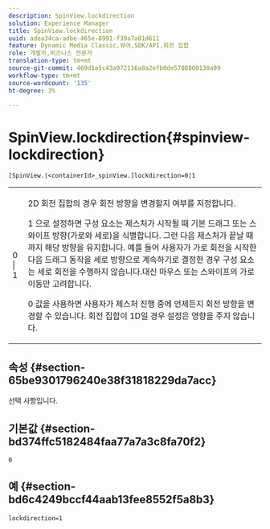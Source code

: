 ```yaml
---
description: SpinView.lockdirection
solution: Experience Manager
title: SpinView.lockdirection
uuid: adea34ca-adbe-465e-8991-f39a7a81d611
feature: Dynamic Media Classic,뷰어,SDK/API,회전 집합
role: 개발자,비즈니스 전문가
translation-type: tm+mt
source-git-commit: 469d1a5c43a972116a8a2efb0de5708800130a99
workflow-type: tm+mt
source-wordcount: '135'
ht-degree: 3%

---
```



# SpinView.lockdirection{#spinview-lockdirection}

`[SpinView.|<containerId>_spinView.]lockdirection=0|1`

<table id="table_18D47E7C6A2D4D68B94225CB621D5F7C"> 
 <tbody> 
  <tr> 
   <td colname="col1"> <p> <span class="codeph"> 0 | 1 </span> </p> </td> 
   <td colname="col2"> <p> 2D 회전 집합의 경우 회전 방향을 변경할지 여부를 지정합니다. </p> <p><span class="codeph"> 1 </span>으로 설정하면 구성 요소는 제스처가 시작될 때 기본 드래그 또는 스와이프 방향(가로와 세로)을 식별합니다. 그런 다음 제스처가 끝날 때까지 해당 방향을 유지합니다. 예를 들어 사용자가 가로 회전을 시작한 다음 드래그 동작을 세로 방향으로 계속하기로 결정한 경우 구성 요소는 세로 회전을 수행하지 않습니다.대신 마우스 또는 스와이프의 가로 이동만 고려합니다. </p> <p><span class="codeph"> 0 </span> 값을 사용하면 사용자가 제스처 진행 중에 언제든지 회전 방향을 변경할 수 있습니다. 회전 집합이 1D일 경우 설정은 영향을 주지 않습니다. </p> </td> 
  </tr> 
 </tbody> 
</table>

## 속성 {#section-65be9301796240e38f31818229da7acc}

선택 사항입니다.

## 기본값 {#section-bd374ffc5182484faa77a7a3c8fa70f2}

`0`

## 예 {#section-bd6c4249bccf44aab13fee8552f5a8b3}

`lockdirection=1`
